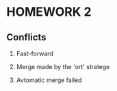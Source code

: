 # HOMEWORK 2

## Conflicts

1. Fast-forward

2. Merge made by the 'ort' stratege

3. Avtomatic merge failed
